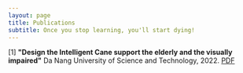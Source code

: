 ```yaml
---
layout: page
title: Publications
subtitle: Once you stop learning, you'll start dying!
---
```

[1] **"Design the Intelligent Cane support the elderly and the visually impaired"** Da Nang University of Science and Technology, 2022. [PDF](/publications/Lung_sound.pdf)
